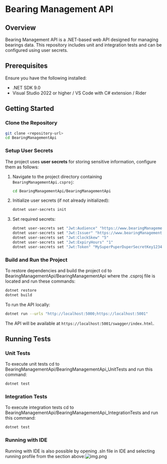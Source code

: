 # Bearing Management API

## Overview

Bearing Management API is a .NET-based web API designed for managing bearings data. This repository includes unit and integration tests and can be configured using user secrets.

## Prerequisites

Ensure you have the following installed:

- .NET SDK 9.0
- Visual Studio 2022 or higher / VS Code with C# extension / Rider

## Getting Started

### Clone the Repository

```sh
git clone <repository-url>
cd BearingManagementApi
```

### Setup User Secrets

The project uses **user secrets** for storing sensitive information, configure them as follows:

1. Navigate to the project directory containing `BearingManagementApi.csproj`:
   ```sh
   cd BearingManagementApi/BearingManagementApi
   ```
2. Initialize user secrets (if not already initialized):
   ```sh
   dotnet user-secrets init
   ```
3. Set required secrets:
   ```sh
   dotnet user-secrets set "Jwt:Audience" "https://www.bearingManagement.com/"
   dotnet user-secrets set "Jwt:Issuer" "https://www.bearingManagement.com/"
   dotnet user-secrets set "Jwt:ClockSkew" "5"
   dotnet user-secrets set "Jwt:ExpiryHours" "1"
   dotnet user-secrets set "Jwt:Token" "MySuperPuperDuperSecretKey123456789"   ```

### Build and Run the Project

To restore dependencies and build the project cd to BearingManagementApi/BearingManagementApi where the .csproj file is 
located and run these commands:

```sh
dotnet restore
dotnet build
```

To run the API locally:

```sh
dotnet run --urls "http://localhost:5000;https://localhost:5001"
```

The API will be available at `https://localhost:5001/swagger/index.html`.

## Running Tests

### Unit Tests

To execute unit tests cd to BearingManagementApi/BearingManagementApi_UnitTests and run this command:

```sh
dotnet test 
```

### Integration Tests

To execute integration tests cd to BearingManagementApi/BearingManagementApi_IntegrationTests and run this command:

```sh
dotnet test 
````

### Running with IDE 
Running with IDE is also possible by opening .sln file in IDE and selecting
running profile from the section above:![img.png](img.png)
